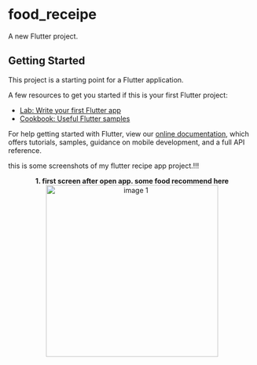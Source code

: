 # food_receipe

A new Flutter project.

## Getting Started

This project is a starting point for a Flutter application.

A few resources to get you started if this is your first Flutter project:

- [Lab: Write your first Flutter app](https://flutter.dev/docs/get-started/codelab)
- [Cookbook: Useful Flutter samples](https://flutter.dev/docs/cookbook)

For help getting started with Flutter, view our
[online documentation](https://flutter.dev/docs), which offers tutorials,
samples, guidance on mobile development, and a full API reference.

this is some screenshots of my flutter recipe app project.!!!

<p align  = "center">
  <b>1. first screen after open app. some food recommend here</b>
  <br>
  <img src="https://user-images.githubusercontent.com/40542971/85970514-eb5b2800-b9f4-11ea-8b56-05e0bde607c7.png" width = "350" alt="image 1"  />
</p>  
